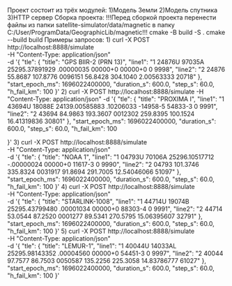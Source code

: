 Проект состоит из трёх модулей:
1)Модель Земли
2)Модель спутника
3)HTTP сервер
Сборка проекта:
!!!Перед сборкой проекта перенести файлы из папки satellite-simulator/data/magnetic в папку C:/User/ProgramData/GeographicLib/magnetic!!!
cmake -B build -S .
cmake --build build
Примеры запросов:
1)
curl -X POST http://localhost:8888/simulate \
-H "Content-Type: application/json" \
-d '{
  "tle": {
    "title": "GPS BIIR-2 (PRN 13)",
    "line1": "1 24876U 97035A   25295.37891929  .00000035  00000+0  00000+0 0  9998",
    "line2": "2 24876  55.8687 107.8776 0096151  56.8428 304.1040  2.00563333 20718"
  },
  "start_epoch_ms": 1696022400000,
  "duration_s": 600.0,
  "step_s": 60.0,
  "h_fail_km": 100
}'
2)
curl -X POST http://localhost:8888/simulate -H "Content-Type: application/json" -d '{
  "tle": {
    "title": "PROXIMA I",
    "line1": "1 43694U 18088E   24139.00585883  .10206033 -14958-5  54833-3 0  9991",
    "line2": "2 43694  84.9863 193.3607 0012302 259.8395 100.1524 16.41319836 30801"
  },
  "start_epoch_ms": 1696022400000,
  "duration_s": 600.0,
  "step_s": 60.0,
  "h_fail_km": 100

}'
3)
curl -X POST http://localhost:8888/simulate \
-H "Content-Type: application/json" \
-d '{
  "tle": {
    "title": "NOAA 1",
    "line1": "1 04793U 70106A   25296.10517712 -.00000024  00000+0  11617-3 0  9990",
    "line2": "2 04793 101.3746 335.8324 0031917  91.8694 291.7005 12.54046066 51097"
  },
  "start_epoch_ms": 1696022400000,
  "duration_s": 600.0,
  "step_s": 60.0,
  "h_fail_km": 100
}'
4)
curl -X POST http://localhost:8888/simulate \
-H "Content-Type: application/json" \
-d '{
  "tle": {
    "title": "STARLINK-1008",
    "line1": "1 44714U 19074B   25295.43799480  .00001034  00000+0  88303-4 0  9991",
    "line2": "2 44714  53.0544  87.2520 0001277  89.5341 270.5795 15.06395607 32791"
  },
  "start_epoch_ms": 1696022400000,
  "duration_s": 600.0,
  "step_s": 60.0,
  "h_fail_km": 100
}'
5)
curl -X POST http://localhost:8888/simulate \
-H "Content-Type: application/json" \
-d '{
  "tle": {
    "title": "LEMUR-1",
    "line1": "1 40044U 14033AL  25295.98143352  .00004560  00000+0  54451-3 0  9997",
    "line2": "2 40044  97.7577  86.7503 0050587 135.2256 225.3058 14.83786777 61027"
  },
  "start_epoch_ms": 1696022400000,
  "duration_s": 600.0,
  "step_s": 60.0,
  "h_fail_km": 100
}'
